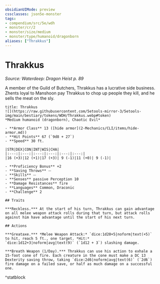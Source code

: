 ```yaml
---
obsidianUIMode: preview
cssclasses: json5e-monster
tags:
- compendium/src/5e/wdh
- monster/cr/2
- monster/size/medium
- monster/type/humanoid/dragonborn
aliases: ["Thrakkus"]
---
```

# Thrakkus
*Source: Waterdeep: Dragon Heist p. 89*  

 A member of the Guild of Butchers, Thrakkus has a lucrative side business. Zhents loyal to Manshoon pay Thrakkus to chop up people they kill, and he sells the meat on the sly.

```ad-statblock
title: Thrakkus
![](https://raw.githubusercontent.com/5etools-mirror-3/5etools-img/main/bestiary/tokens/WDH/Thrakkus.webp#token)
*Medium humanoid (dragonborn), Chaotic Evil*

- **Armor Class** 13 ([hide armor](2-Mechanics/CLI/items/hide-armor.md))
- **Hit Points** 67 (`9d8 + 27`)
- **Speed** 30 ft.

|STR|DEX|CON|INT|WIS|CHA|
|:---:|:---:|:---:|:---:|:---:|:---:|
|16 (+3)|12 (+1)|17 (+3)| 9 (-1)|11 (+0)| 9 (-1)|

- **Proficiency Bonus** +2
- **Saving Throws** ⏤
- **Skills** ⏤
- **Senses** passive Perception 10
- **Damage Resistances** fire
- **Languages** Common, Draconic
- **Challenge** 2

## Traits

***Reckless.*** At the start of his turn, Thrakkus can gain advantage on all melee weapon attack rolls during that turn, but attack rolls against him have advantage until the start of his next turn.

## Actions

***Greataxe.*** *Melee Weapon Attack:* `dice:1d20+5|noform|text(+5)` to hit, reach 5 ft., one target. *Hit:* `dice:1d12+3|noform|avg|text(9)` (`1d12 + 3`) slashing damage.

***Breath Weapon (1/Day).*** Thrakkus can use his action to exhale a 15-foot cone of fire. Each creature in the cone must make a DC 13 Dexterity saving throw, taking `dice:2d6|noform|avg|text(6)` (`2d6`) fire damage on a failed save, or half as much damage on a successful one.
```
^statblock